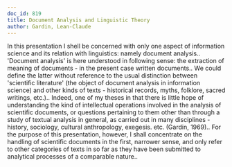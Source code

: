 ```yaml
---
doc_id: 819
title: Document Analysis and Linguistic Theory
author: Gardin, Lean-Claude
---
```


In this presentation I shell be concerned with only one aspect of information
science and its relation with linguistics: namely document analysis..
   'Document analysis' is here understood in following sense: the extraction
of meaning of documents - in the present case written documents.. We could 
define the latter without reference to the usual distinction between 'scientific
literature' (the object of document analysis in information science) and other
kinds of texts - historical records, myths, folklore, sacred writings, etc.)..
Indeed, one of my theses in that there is little hope of understanding the kind 
of intellectual operations involved in the analysis of scientific documents, or
questions pertaining to them other than through a study of textual analysis in 
general, as carried out in many disciplines - history, sociology, cultural
anthropology, exegesis. etc. (Gardin, 1969).. For the purpose of this 
presentation, however, I shall concentrate on the handling of  scientific 
documents in the first, narrower sense, and only refer to other categories of 
texts in so far as they have been submitted to analytical processes of a 
comparable nature..